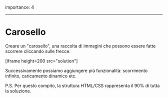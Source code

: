 importance: 4

---

# Carosello

Creare un "carosello", una raccolta di immagini che possono essere fatte scorrere cliccando sulle frecce.

[iframe height=200 src="solution"]

Successivamente possiamo aggiungere più funzionalità: scorrimento infinito, caricamento dinamico etc.

P.S. Per questo compito, la struttura HTML/CSS rappresenta il 90% di tutta la soluzione.
